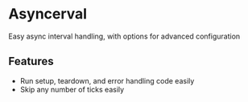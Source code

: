 
# Asyncerval

Easy async interval handling, with options for advanced configuration

## Features

- Run setup, teardown, and error handling code easily
- Skip any number of ticks easily
